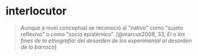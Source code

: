 # interlocutor

 >
 > Aunque a nivel conceptual se reconoció al "nativo" como "sujeto reflexivo" o como "socio epistémico". [@marcus2008, 33, *El o los fines de la etnografía: del desorden de los experimental al desorden de lo barroco*]
